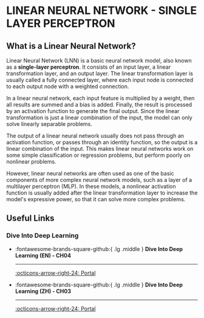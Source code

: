 # LINEAR NEURAL NETWORK - SINGLE LAYER PERCEPTRON

## What is a Linear Neural Network?

Linear Neural Network (LNN) is a basic neural network model, also known as a **single-layer perceptron**. It consists of an input layer, a linear transformation layer, and an output layer. The linear transformation layer is usually called a fully connected layer, where each input node is connected to each output node with a weighted connection.

In a linear neural network, each input feature is multiplied by a weight, then all results are summed and a bias is added. Finally, the result is processed by an activation function to generate the final output. Since the linear transformation is just a linear combination of the input, the model can only solve linearly separable problems.

The output of a linear neural network usually does not pass through an activation function, or passes through an identity function, so the output is a linear combination of the input. This makes linear neural networks work on some simple classification or regression problems, but perform poorly on nonlinear problems.

However, linear neural networks are often used as one of the basic components of more complex neural network models, such as a layer of a multilayer perceptron (MLP). In these models, a nonlinear activation function is usually added after the linear transformation layer to increase the model's expressive power, so that it can solve more complex problems.

## Useful Links

### Dive Into Deep Learning

<div class="grid cards" markdown>

-   :fontawesome-brands-square-github:{ .lg .middle } __Dive Into Deep Learning (EN) - CH04__

    --- 

    [:octicons-arrow-right-24: <a href="https://d2l.ai/chapter_linear-classification/index.html" target="_blank"> Portal </a>](#) 

-   :fontawesome-brands-square-github:{ .lg .middle } __Dive Into Deep Learning (ZH) - CH03__

    --- 

    [:octicons-arrow-right-24: <a href="https://zh.d2l.ai/chapter_linear-networks/index.html" target="_blank"> Portal </a>](#) 

</div>
